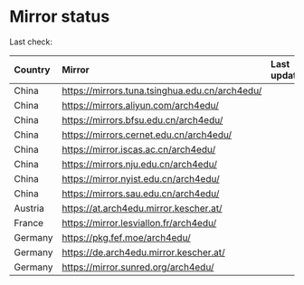 <script src="./time.js"></script>
# Mirror status
Last check: <script type="text/javascript">localize(1707484692.807307);</script>

|Country|Mirror|Last update|
|:------|:-----|:----------|
|China|https://mirrors.tuna.tsinghua.edu.cn/arch4edu/|<script type="text/javascript">localize(1707460420);</script>|
|China|https://mirrors.aliyun.com/arch4edu/|<script type="text/javascript">localize(1707460420);</script>|
|China|https://mirrors.bfsu.edu.cn/arch4edu/|<script type="text/javascript">localize(1707460420);</script>|
|China|https://mirrors.cernet.edu.cn/arch4edu/|<script type="text/javascript">localize(1707460420);</script>|
|China|https://mirror.iscas.ac.cn/arch4edu/|<script type="text/javascript">localize(1707460420);</script>|
|China|https://mirrors.nju.edu.cn/arch4edu/|<script type="text/javascript">localize(1707417079);</script>|
|China|https://mirror.nyist.edu.cn/arch4edu/|<script type="text/javascript">localize(1707460420);</script>|
|China|https://mirrors.sau.edu.cn/arch4edu/|<script type="text/javascript">localize(1707460420);</script>|
|Austria|https://at.arch4edu.mirror.kescher.at/|<script type="text/javascript">localize(1707460420);</script>|
|France|https://mirror.lesviallon.fr/arch4edu/|<script type="text/javascript">localize(1707460420);</script>|
|Germany|https://pkg.fef.moe/arch4edu/|<script type="text/javascript">localize(1707460420);</script>|
|Germany|https://de.arch4edu.mirror.kescher.at/|<script type="text/javascript">localize(1707460420);</script>|
|Germany|https://mirror.sunred.org/arch4edu/|<script type="text/javascript">localize(1707460420);</script>|

<script src="./tablefilter/tablefilter.js"></script>
<script src="./table.js"></script>